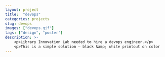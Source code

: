 ```yaml
---
layout: project
title:  "devops"
categories: projects
slug: devops
images: ["devops.gif"]
tags: ["design", "poster"]
description: >-
    <p>Library Innovation Lab needed to hire a devops engineer.</p>
    <p>This is a simple solution — black &amp; white printout on color paper, leading a person to our application form.</p>
---
```

